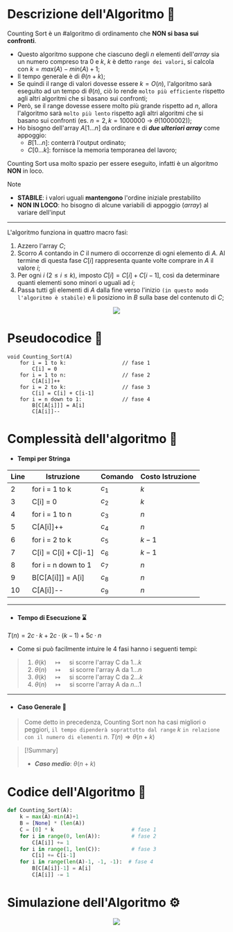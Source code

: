# Descrizione dell'Algoritmo 📃
Counting Sort è un #algoritmo di ordinamento che **NON si basa sui confronti**.
- Questo algoritmo suppone che ciascuno degli $n$ elementi dell'*array* sia un numero compreso tra 0 e $k$, $k$ è detto `range dei valori`, si calcola con $k=max(A)-min(A)+1$;
- Il tempo generale è di $θ(n+k)$;
- Se quindi il range di valori dovesse essere $k=O(n)$, l'algoritmo sarà eseguito ad un tempo di $θ(n)$, ciò lo rende `molto più efficiente` rispetto agli altri algoritmi che si basano sui confronti;
- Però, se il range dovesse essere molto più grande rispetto ad $n$, allora l'algoritmo sarà `molto più lento` rispetto agli altri algoritmi che si basano sui confronti (es. $n=2, k=1000000$ -> $θ(1000002)$);
- Ho bisogno dell'array $A[1 ... n]$ da ordinare e di ***due ulteriori array*** come appoggio:
	- $B[1 ... n]$: conterrà l'output ordinato;
	- $C[0 ... k]$: fornisce la memoria temporanea del lavoro;

Counting Sort usa molto spazio per essere eseguito, infatti è un algoritmo **NON** in loco.

>[!Note]
>- **STABILE**: i valori uguali **mantengono** l'ordine iniziale prestabilito
>- **NON IN LOCO**: ho bisogno di alcune variabili di appoggio (*array*) al variare dell'input


***
L'algoritmo funziona in quattro macro fasi:
1. Azzero l'array $C$;
2. Scorro $A$ contando in $C$ il numero di occorrenze di ogni elemento di $A$. Al termine di questa fase $C[i]$ rappresenta quante volte comprare in $A$ il valore $i$;
3. Per ogni $i$ ($2≤i≤k$), imposto $C[i]= C[i] + C[i-1]$, così da determinare quanti elementi sono minori o uguali ad $i$;
4. Passa tutti gli elementi di $A$ dalla fine verso l'inizio `(in questo modo l'algoritmo è stabile)` e li posiziono in $B$ sulla base del contenuto di $C$;

<center><img src="http://2.bp.blogspot.com/-TFuBFNY09jw/VZwHFKcMh4I/AAAAAAAAAuA/jMf40Fp20V8/s1600/counting_sort.png"></center>

# Pseudocodice 🧬
``` Pseudocodice TI:"Counting_Sort" "FOLD"
void Counting_Sort(A)
	for i = 1 to k:                  // fase 1
		C[i] = 0
	for i = 1 to n:                  // fase 2
		C[A[i]]++
	for i = 2 to k:                  // fase 3
		C[i] = C[i] + C[i-1]
	for i = n down to 1:             // fase 4
		B[C[A[i]]] = A[i]
		C[A[i]]--
```

# Complessità dell'algoritmo 🔬
- #### Tempi per Stringa
| Line | Istruzione           | Comando | Costo Istruzione |
| ---- | -------------------- | ------- | ---------------- |
| 2    | for i = 1 to k       | $c_1$   | $k$              |
| 3    | C[i] = 0             | $c_2$   | $k$              |
| 4    | for i = 1 to n       | $c_3$   | $n$              |
| 5    | C[A[i]]++            | $c_4$   | $n$              |
| 6    | for i = 2 to k       | $c_5$   | $k-1$            | 
| 7    | C[i] = C[i] + C[i-1] | $c_6$   | $k-1$            |
| 8    | for i = n down to 1       | $c_7$   | $n$              |
| 9    | B[C[A[i]]] = A[i]    | $c_8$   | $n$              |
| 10   | C[A[i]]--            | $c_9$   | $n$              |
***
- #### Tempo di Esecuzione ⌛
$T(n) = 2c·k+2c·(k-1)+5c·n$

- Come si può facilmente intuire le 4 fasi hanno i seguenti tempi:

> 1. $θ(k)$ $\quad\longmapsto\quad$ si scorre l'array C da $1 ... k$
> 2. $θ(n)$ $\quad\longmapsto\quad$ si scorre l'array A da $1 ... n$
> 3. $θ(k)$ $\quad\longmapsto\quad$ si scorre l'array C da $2 ... k$
> 4. $θ(n)$ $\quad\longmapsto\quad$ si scorre l'array A da $n ... 1$
*** 
- #### Caso Generale 🤔
>Come detto in precedenza, Counting Sort non ha casi migliori o peggiori, `il tempo dipenderà soprattutto dal range` $k$ `in relazione con il numero di elementi` $n$.
$T(n) \Rightarrow θ(n+k)$ 

> [!Summary]
> -  ***Caso medio***: $θ(n+k)$

# Codice dell'Algoritmo 🐍

```PYTHON TI:"Counting_Sort" "FOLD"
def Counting_Sort(A):
    k = max(A)-min(A)+1
    B = [None] * (len(A))
    C = [0] * k                         # fase 1
    for i in range(0, len(A)):          # fase 2
        C[A[i]] += 1
    for i in range(1, len(C)):          # fase 3
        C[i] += C[i-1]
    for i in range(len(A)-1, -1, -1):  # fase 4
        B[C[A[i]]-1] = A[i]
        C[A[i]] -= 1
```

# Simulazione dell'Algoritmo ⚙️
<center><img src="https://gabrielghe.github.io/assets/themes/images/2016-03-09-counting-sort.gif"></center>

